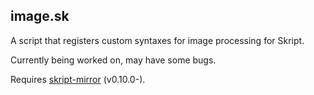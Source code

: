 ## image.sk
A script that registers custom syntaxes for image processing for Skript.

Currently being worked on, may have some bugs.

Requires [skript-mirror](https://github.com/btk5h/skript-mirror) (v0.10.0-).
